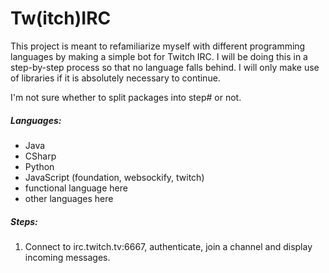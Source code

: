 # Tw(itch)IRC

This project is meant to refamiliarize myself with different programming languages by making a simple bot for Twitch IRC.
I will be doing this in a step-by-step process so that no language falls behind. 
I will only make use of libraries if it is absolutely necessary to continue.

I'm not sure whether to split packages into step# or not.

##### Languages:
- Java
- CSharp
- Python
- JavaScript (foundation, websockify, twitch)
- functional language here
- other languages here

##### Steps:

1. Connect to irc.twitch.tv:6667, authenticate, join a channel and display incoming messages.
